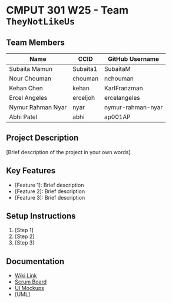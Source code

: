 # CMPUT 301 W25 - Team `TheyNotLikeUs`

## Team Members

| Name        | CCID   | GitHub Username |
| ----------- | ------ | --------------- |
| Subaita Mamun | Subaita1 | SubaitaM     |
| Nour Chouman | chouman | nchouman     |
| Kehan Chen | kehan | KarlFranzman     |
| Ercel Angeles | erceljoh | ercelangeles     |
| Nymur Rahman Nyar | nyar | nymur-rahman-nyar  |
| Abhi Patel | abhi | ap001AP    |

## Project Description

[Brief description of the project in your own words]

## Key Features

- [Feature 1]: Brief description
- [Feature 2]: Brief description
- [Feature 3]: Brief description

## Setup Instructions

1. [Step 1]
2. [Step 2]
3. [Step 3]

## Documentation

- [Wiki Link](https://github.com/cmput301-w25/project-theynotlikeus/wiki)
- [Scrum Board](https://github.com/orgs/cmput301-w25/projects/39)
- [UI Mockups](https://github.com/cmput301-w25/project-theynotlikeus/wiki/UI-Mockups)
- [UML]
